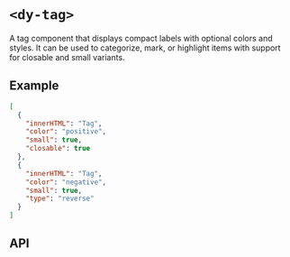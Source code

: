 # `<dy-tag>`

A tag component that displays compact labels with optional colors and styles. It can be used to categorize, mark, or highlight items with support for closable and small variants.

## Example

<gbp-example name="dy-tag" src="https://esm.sh/duoyun-ui/elements/tag">

```json
[
  {
    "innerHTML": "Tag",
    "color": "positive",
    "small": true,
    "closable": true
  },
  {
    "innerHTML": "Tag",
    "color": "negative",
    "small": true,
    "type": "reverse"
  }
]
```

</gbp-example>

## API

<gbp-api src="/src/elements/tag.ts"></gbp-api>
